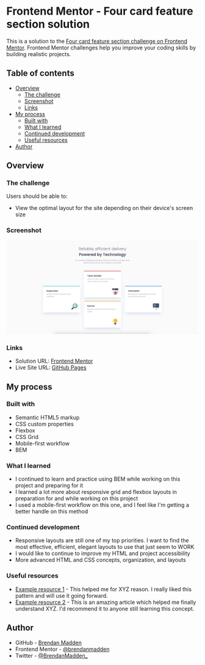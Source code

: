 # Frontend Mentor - Four card feature section solution

This is a solution to the [Four card feature section challenge on Frontend Mentor](https://www.frontendmentor.io/challenges/four-card-feature-section-weK1eFYK). Frontend Mentor challenges help you improve your coding skills by building realistic projects.

## Table of contents

- [Overview](#overview)
  - [The challenge](#the-challenge)
  - [Screenshot](#screenshot)
  - [Links](#links)
- [My process](#my-process)
  - [Built with](#built-with)
  - [What I learned](#what-i-learned)
  - [Continued development](#continued-development)
  - [Useful resources](#useful-resources)
- [Author](#author)

## Overview

### The challenge

Users should be able to:

- View the optimal layout for the site depending on their device's screen size

### Screenshot

![](./images/screenshot.png)

### Links

- Solution URL: [Frontend Mentor](https://your-solution-url.com)
- Live Site URL: [GitHub Pages](https://your-live-site-url.com)

## My process

### Built with

- Semantic HTML5 markup
- CSS custom properties
- Flexbox
- CSS Grid
- Mobile-first workflow
- BEM

### What I learned

- I continued to learn and practice using BEM while working on this project and preparing for it
- I learned a lot more about responsive grid and flexbox layouts in preparation for and while working on this project
- I used a mobile-first workflow on this one, and I feel like I'm getting a better handle on this method

### Continued development

- Responsive layouts are still one of my top priorities. I want to find the most effective, efficient, elegant layouts to use that just seem to WORK
- I would like to continue to improve my HTML and project accessibility
- More advanced HTML and CSS concepts, organization, and layouts

### Useful resources

- [Example resource 1](https://www.example.com) - This helped me for XYZ reason. I really liked this pattern and will use it going forward.
- [Example resource 2](https://www.example.com) - This is an amazing article which helped me finally understand XYZ. I'd recommend it to anyone still learning this concept.

## Author

- GitHub - [Brendan Madden](https://github.com/brendanmadden)
- Frontend Mentor - [@brendanmadden](https://www.frontendmentor.io/profile/brendanmadden)
- Twitter - [@BrendanMadden\_](https://www.twitter.com/BrendanMadden_)
